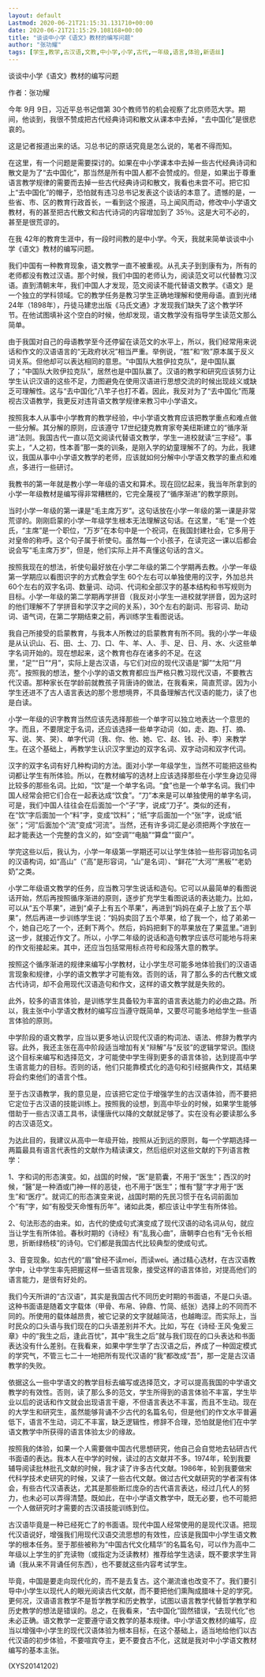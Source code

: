 ```yaml
---
layout: default
Lastmod: 2020-06-21T21:15:31.131710+00:00
date: 2020-06-21T21:15:29.108168+00:00
title: "谈谈中小学《语文》教材的编写问题"
author: "张功耀"
tags: [学生,教学,古汉语,文教,中小学,小学,古代,一年级,语言,体验,新语丝]
---
```


谈谈中小学《语文》教材的编写问题

作者：张功耀

今年 9月 9日，习近平总书记借第 30个教师节的机会视察了北京师范大学。期间，他谈到，我很不赞成把古代经典诗词和散文从课本中去掉，“去中国化”是很悲哀的。

这是记者报道出来的话。习总书记的原话究竟是怎么说的，笔者不得而知。

在这里，有一个问题是需要探讨的。如果在中小学课本中去掉一些古代经典诗词和散文是为了“去中国化”，那当然是所有中国人都不会赞成的。但是，如果出于尊重语言教学规律的需要而去掉一些古代经典诗词和散文，我看也未尝不可。把它扣上“去中国化”的帽子，恐怕就有违习总书记发表这个谈话的本意了。遗憾的是，一些省、市、区的教育行政首长，一看到这个报道，马上闻风而动，修改中小学语文教材，有的甚至把古代散文和古代诗词的内容增加到了 35％。这是大可不必的，甚至是很荒谬的。

在我 42年的教育生涯中，有一段时间教的是中小学。今天，我就来简单谈谈中小学《语文》教材的编写问题。

我们中国有一种教育现象，语文教学一直不被重视。从孔夫子到到康有为，所有的老师都没有教过汉语。那个时候，我们中国的老师认为，阅读范文可以代替教习汉语。直到清朝末年，我们中国人才发现，范文阅读不能代替语文教学。《语文》是一个独立的学科领域。它的教学任务是教习学生正确地理解和使用母语。直到光绪 24年（1898年），丹徒马建忠出版《马氏文通》才发现我们缺失了这个教学环节。在他试图填补这个空白的时候，他却发现，语文教学没有指导学生读范文那么简单。

由于我国对自己的母语教学至今还停留在读范文的水平上，所以，我们经常用来说话和作文的汉语语言的“无政府状况”相当严重。举例说，“胜”和“败”原本属于反义词关系。但他却可以表达相同的意思。“中国队大胜伊拉克队”，是中国队赢了；“中国队大败伊拉克队”，居然也是中国队赢了。汉语的教学和研究应该努力让学生认识汉语的这些不足，力图避免在使用汉语进行思想交流的时候出现歧义或缺乏可理解性。这与“去中国化”八竿子也打不着。因此，我反对为了“去中国化”而蔑视古汉语教学，我更反对违背语文教学规律来教习中小学语文。

按照我本人从事中小学教育的教学经验，中小学语文教育应该把教学重点和难点做一些分解。其分解的原则，应该遵守 17世纪捷克教育家夸美纽斯建立的“循序渐进”法则。我国古代一直以范文阅读代替语文教学，学生一进校就读“三字经”。事实上，“人之初，性本善”那一类的训条，是刚入学的幼童理解不了的。为此，我建议，我国从事中小学语文教学的老师，应该就如何分解中小学语文教学的重点和难点，多进行一些研讨。

我教书的第一年就是教小学一年级的语文和算术。现在回忆起来，我当年所拿到的小学一年级教材是编写得非常糟糕的，它完全蔑视了“循序渐进”的教学原则。

当时小学一年级的第一课是“毛主席万岁”。这句话放在小学一年级的第一课是非常荒谬的。刚刚启蒙的小学一年级学生根本无法理解这句话。在这里，“毛”是一个姓氏，“主席”是一个职位，“万岁”在本句中是一个祝词，在我国封建社会，它多用于对皇帝的称呼。这个句子属于祈使句。虽然每一个小孩子，在读完这一课以后都会说会写“毛主席万岁”，但是，他们实际上并不真懂这句话的含义。

按照我现在的想法，祈使句最好放在小学二年级的第二个学期再去教。小学一年级第一学期应以看图识字的方式教会学生 60个左右可以单独使用的汉字，外加总共 60个左右的双字名词、数量词、动词、代词和全部汉字的基本结构和书写规则为目标。小学一年级的第二学期再学拼音（我反对小学生一进校就学拼音，因为这时的他们理解不了学拼音和学汉字之间的关系），30个左右的副词、形容词、助动词、语气词，在第二学期结束之前，再训练学生看图说话。

我自己所接受的启蒙教育，与我本人所教过的启蒙教育有所不同。我的小学一年级是从认识山、石、田、土、刀、口、牛、羊、人、手、足、日、月、水、火这些单字名词开始的。现在想起来，这个教育也存在诸多的不足。在这里，“足”“日”“月”，实际上是古汉语，与它们对应的现代汉语是“脚”“太阳”“月亮”。按照我的想法，整个小学的语文教育都应当严格只教习现代汉语，不要教古代汉语。那种家长在学龄前就教孩子背唐诗的做法，在我看来，简直荒谬。因为小学生还进不了古人语言表达的那个思想境界，不具备理解古代汉语的能力，读了也是白读。

小学一年级的识字教育当然应该先选择那些一个单字可以独立地表达一个意思的字。而且，不要限定于名词，还应该选择一些单字动词（如，走、跑、打、摘、写、说、笑、哭）、单字代词（我、你、他、她、它、赵、钱、孙、李）来教学生。在这个基础上，再教学生认识汉字里边的双字名词、双字动词和双字代词。

汉字的双字名词有好几种构词的方法。面对小学一年级学生，当然不可能把这些构词都让学生有所体验。所以，在教材编写的选材上应该选择那些在小学生身边见得比较多的那些名词。比如，“饮”是一个单字名词。“食”也是一个单字名词。我们中国人经常会把它们合在一起表达成“饮食”。“刀”本来是可以单独使用的单字名词，可是，我们中国人往往会在后面加一个“子”字，说成“刀子”。类似的还有，在“饮”字后面加一个“料”字，变成“饮料”；“纸”字后面加一个“张”字，说成“纸张”；“河”后面加个“流”变成“河流”。当然，还有许多词汇是必须把两个字放在一起才能表达一个完整的含义的，如“空调”“电脑”“算盘”“窗户”。

学完这些以后，我认为，小学一年级第一学期还可以让学生体验一些形容词加名词的汉语构词，如“高山”（“高”是形容词，“山”是名词）、“鲜花”“大河”“黑板”“老奶奶”之类。

小学二年级语文教学的任务，应当教习学生说话和造句。它可以从最简单的看图说话开始，然后再按照循序渐进的原则，逐步扩充学生看图说话的表达能力。比如，可以从“五个苹果”，进到“桌子上有五个苹果”，再进到“妈妈在桌子上放了五个苹果”，然后再进一步训练学生说：“妈妈卖回了五个苹果，给了我一个，给了弟弟一个，她自己吃了一个，还剩下两个。然后，妈妈把剩下的苹果放在了果蓝里。”进到这一步，就接近作文了。所以，小学二年级的说话和造句教学应该尽可能地与将来的作文衔接起来。其中，还应当包括常用标点符号和段落大意的教学。

按照这个循序渐进的规律来编写小学教材，让小学生尽可能多地体验我们的汉语语言现象和规律，小学的语文教学才可能有效。否则的话，背了那么多的古代散文或古代诗词，却不会用现代汉语造句和作文，这样的语文教学就是失败的。

此外，较多的语言体验，是训练学生具备较为丰富的语言表达能力的必由之路。所以，我主张中小学语文教材的编写应当遵守既简单，又要尽可能多地给学生一些语言体验的原则。

中学阶段的语文教学，应当以更多地认识现代汉语的构词法、语法、修辞为教学内容。此外，我还主张在高中阶段适当增加有关“辩解”与“反驳”的逻辑学常识。围绕这个目标来编写和选择范文，才可能使中学生得到更多的语言体验，达到提高中学生语言能力的目标。否则的话，他们只能靠模式化的造句和引经据典作文，其结果将会约束他们的语言个性。

至于古汉语教学，我的意见是，应该把它定位于增强学生的古汉语体验，而不要把它定位于古汉语的技能训练上。按照我的设想，到高中毕业的时候，如果学生能够借助于一些古汉语工具书，读懂唐代以降的文献就足够了。实在没有必要读那么多的古汉语范文。

为达此目的，我建议从高中一年级开始，按照从近到远的原则，每一个学期选择一两篇最具有语言代表性的文献作为精读课文，然后组织对这些文献的下列语言教学：

1、字和词的形态演变。如，战国的时候，“医”是箭囊，不用于“医生”；西汉的时候，“醫”是一种酒或门神一样的恶徒，也不用于“医生”；惟有“毉”字才用于“医生”和“医疗”。就词汇的形态演变来说，战国时期的先民习惯于在名词前面加个“有”字，如“有殷受天命惟有历年”。诸如此类，都应该让中学生有所体验。

2、句法形态的由来。如，古代的使成句式演变成了现代汉语的动名词从句，就应当让学生有所体验。春秋时期的《诗经》有“乱我心曲”，唐朝李白也有“无令长相思，折断绿杨枝”的诗句。它们都是我国古代比较典型的使成句式。

3、音变现象。如古代的“眉”曾经不读meí，而读weí。通过精心选材，在古汉语教学中，让中学生率先把握这样一些语言现象，接受这样的语言体验，对提高他们的语言能力，是很有好处的。

我们今天所讲的“古汉语”，其实是我国古代不同历史时期的书面语，不是口头语。这种书面语是随着文字载体（甲骨、布帛、钟鼎、竹简、纸张）选择上的不同而不同的。所使用的载体越昂贵，被它记录的文字就越简洁，也越晦涩。而实际上，当时民众的口头语与我们现在的口头语差别并不大。比如，写在《诗经·王风·兔爰三章》中的“我生之后，逢此百忧”，其中“我生之后”就与我们现在的口头表达和书面表达没有什么差别。在我看来，如果中学生学了古汉语之后，养成了一种固定模式的学究气，不管三七二十一地把所有现代汉语的“我”都改成“吾”，那一定是古汉语教学的失败。

依据这么一些中学语文的教学目标去编写或选择范文，才可以提高我国的中学语文教学的有效性。否则，读了那么多的范文，学生所得到的语言体验不丰富，学生毕业以后的说话和作文就会出现语言干瘪，不但语言表达不丰富，而且不生动。现在的大学生和研究生，虽然能够背诵不少古代的名篇名句，但是他们的作文水平普遍低下，语言不生动，词汇不丰富，缺乏逻辑性，修辞不合理，恐怕就是他们在中学语文教学中所获得的语言体验太少的缘故。

按照我的体验，如果一个人需要做中国古代思想研究，他自己会自觉地去钻研古代书面语的表达。我本人在中学的时候，读过的古文献并不多。1974年，轮到我要辅导阅读批林批孔文献的时候，我才读了许多古代文献。1986年，轮到我要做宋代科学技术史研究的时候，又读了一些古代文献。做过古代文献研究的学者深有体会，有些古代汉语表达，尤其是那些断烂庞杂的古代语言表达，经过几代人的努力，也未必可以弄得清楚。既如此，在中小学语文教学中，既无必要，也不可能把一个人做研究时才需要的古汉语技能训练到位。

古汉语毕竟是一种已经死亡了的书面语。现代中国人经常使用的是现代汉语。把现代汉语说好，增强我们用现代汉语交流思想的有效性，应该是我国中小学生语文教学的根本任务。至于那些被称为“中国古代文化精华”的名篇名句，可以作为高中二年级以上学生的扩充读物（或指定为泛读教材）推荐给学生选读，既不要求学生背诵（我从来不背诵任何东西），也不要就这些内容考试学生。

毕竟，中国是要走向现代化的，而不是去复古。这个潮流谁也改变不了。我们要引导中小学生以现代人的眼光阅读古代文献，而不要把他们熏陶成腊味十足的学究。更何况，汉语语言教学不是哲学教学和历史教学，试图以语言教学代替哲学教学和历史教学的想法是错误的。总之，在我看来，“去中国化”固然错误，“去现代化”也未必正确。语文教学一定要遵守语文教学的基本规律。中小学语文教材的编写，应当以增强中小学生的现代汉语体验为根本目标，在这个基础上，适当地给他们以古代汉语的初步体验，不要喧宾夺主，更不要食古不化，这就是我对中小学语文教材编写的基本主张。

(XYS20141202)

